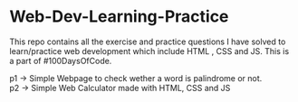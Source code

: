 # Web-Dev-Learning-Practice
This repo contains all the exercise and practice questions I have solved to learn/practice web development which include HTML , CSS and JS. This is a part of #100DaysOfCode.<br>

p1 -> Simple Webpage to check wether a word is palindrome or not.<br>
p2 -> Simple Web Calculator made with HTML, CSS and JS
